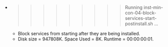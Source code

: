 * >>>>>>>>> Running inst-min-con-04-block-services-start-postinstall.sh ...
  * Block services from starting after they are being installed.
  * Disk size = 947808K. Space Used = 8K. Runtime = 00:00:00:01.
